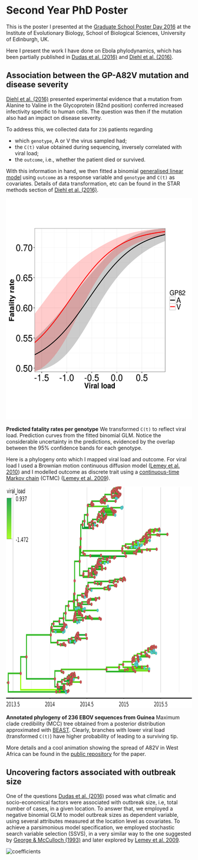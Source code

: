 # Second Year PhD Poster
This is the poster I presented at the [Graduate School Poster Day 2016](http://www.iad.ed.ac.uk/bio/pgconference.htm) at the Institute of Evolutionary Biology, School of Biological Sciences, University of Edinburgh, UK.

Here I present the work I have done on Ebola phylodynamics, which has been partially published in  [Dudas et al. (2016)](http://biorxiv.org/content/early/2016/09/02/071779.1) and [Diehl et al. (2016)](). 

## Association between the GP-A82V mutation and disease severity
[Diehl et al. (2016)]() presented experimental evidence that a mutation from Alanine to Valine in the Glycoprotein (82nd position) conferred increased infectivity specific to human cells.
The question was then if the mutation also had an impact on disease severity.

To address this, we collected data for ``236`` patients regarding

* which `genotype`, A or V the virus sampled had;
* the `C(t)` value obtained during sequencing, inversely correlated with viral load;
* the `outcome`, i.e., whether the patient died or survived.

With this information in hand, we then fitted a binomial [generalised linear model](https://en.wikipedia.org/wiki/Generalized_linear_model) using `outcome` as a response variable and `genotype` and `C(t)` as covariates. Details of data transformation, etc can be found in the STAR methods section of [Diehl et al. (2016)]().

<img src="https://github.com/maxbiostat/second_year_poster/blob/master/images/predicted_fatality_rates.png" alt="fatality_rates" width="600" height="600" />

**Predicted fatality rates per genotype** We transformed `C(t)` to reflect viral load. Prediction curves from the fitted binomial GLM. Notice the considerable uncertainty in the predictions, evidenced by the overlap between the 95% confidence bands for each genotype.

Here is a phylogeny onto which I mapped viral load and outcome.
For viral load I used a Brownian motion continuous diffusion model ([Lemey et al. 2010](http://mbe.oxfordjournals.org/content/27/8/1877)) and I modelled outcome as discrete trait using a [continuous-time Markov chain](https://en.wikipedia.org/wiki/Markov_chain#Continuous-time_Markov_chain) (CTMC) ([Lemey et al. 2009](http://journals.plos.org/ploscompbiol/article?id=10.1371/journal.pcbi.1000520)).

<img src="https://github.com/maxbiostat/second_year_poster/blob/master/images/EVD_traits_tree.png" alt="traits_tree" width="800" height="600" />

**Annotated phylogeny of 236 EBOV sequences from Guinea**
Maximum clade credibility (MCC) tree obtained from a posterior distribution approximated with [BEAST](http://beast.bio.ed.ac.uk/). Clearly, branches with lower viral load (transformed `C(t)`) have higher probability of leading to a surviving tip.

More details and a cool animation showing the spread of A82V in West Africa can be found in the [public repository](https://github.com/maxbiostat/diehl_ebola_cell_2016) for the paper.

## Uncovering factors associated with outbreak size

One of the questions [Dudas et al. (2016)](http://biorxiv.org/content/early/2016/09/02/071779.1) posed was what climatic and socio-economical factors were associated with outbreak size, i.e, total number of cases, in a given location. To answer that, we employed a negative binomial GLM to model outbreak sizes as dependent variable, using several attributes measured at the location level as covariates. To achieve a parsimonious model specification, we employed stochastic search variable selection (SSVS), in a very similar way to the one suggested by [George & McCulloch (1993)](http://amstat.tandfonline.com/doi/abs/10.1080/01621459.1993.10476353)  and later explored by [Lemey et al. 2009](http://journals.plos.org/ploscompbiol/article?id=10.1371/journal.pcbi.1000520).

<img src="https://github.com/maxbiostat/second_year_poster/blob/master/images/case-count_coefficients.png" alt="coefficients" width="800" height="600" />

